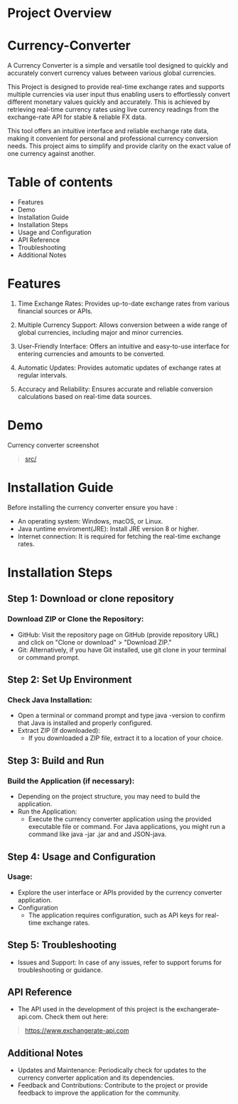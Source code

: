 # Project Overview
# Currency-Converter
A Currency Converter is a simple and versatile tool designed to quickly and accurately convert currency values between various global currencies.

This Project is designed to provide real-time exchange rates and supports multiple currencies via user input thus enabling users to effortlessly convert
different monetary values quickly and accurately. This is achieved by retrieving real-time currency rates using live currency readings from the exchange-rate API 
for stable & reliable FX data.


This tool offers an intuitive interface and reliable exchange rate data, making it convenient for personal and professional currency conversion needs.
This project aims to simplify and provide clarity on the exact value of one currency against another. 

# Table of contents
- Features
- Demo
- Installation Guide
- Installation Steps
- Usage and Configuration
- API Reference
- Troubleshooting
- Additional Notes

# Features
 1. Time Exchange Rates: Provides up-to-date exchange rates from various financial sources or APIs.

 2. Multiple Currency Support: Allows conversion between a wide range of global currencies, including major and minor currencies.
 
 3. User-Friendly Interface: Offers an intuitive and easy-to-use interface for entering currencies and amounts to be converted.
 
 4. Automatic Updates: Provides automatic updates of exchange rates at regular intervals.

 5. Accuracy and Reliability: Ensures accurate and reliable conversion calculations based on real-time data sources.

# Demo
Currency converter screenshot
> [src/](https://github.com/NonyeP/Currency-Converter/blob/main/src/converter/currencyconverter.png)

# Installation Guide
Before installing the currency converter ensure you have :
- An operating system: Windows, macOS, or Linux.
- Java runtime enviroment(JRE): Install JRE version 8 or higher.
- Internet connection: It is required for fetching the real-time exchange rates.

# Installation Steps

## Step 1: Download or clone repository
### Download ZIP or Clone the Repository:
  - GitHub: Visit the repository page on GitHub (provide repository URL) and click on "Clone or download" > "Download ZIP."
  - Git: Alternatively, if you have Git installed, use git clone <repository URL> in your terminal or command prompt.

## Step 2: Set Up Environment
### Check Java Installation:
  - Open a terminal or command prompt and type java -version to confirm that Java is installed and properly configured.
  - Extract ZIP (If downloaded):
     - If you downloaded a ZIP file, extract it to a location of your choice.

## Step 3: Build and Run
### Build the Application (if necessary):
  - Depending on the project structure, you may need to build the application. 
  - Run the Application:
      - Execute the currency converter application using the provided executable file or command. For Java applications, you might run a command like java -jar <app-name>.jar
        and and JSON-java.

## Step 4: Usage and Configuration
### Usage:
   - Explore the user interface or APIs provided by the currency converter application.
   - Configuration
      - The application requires configuration, such as API keys for real-time exchange rates.  

## Step 5: Troubleshooting
   - Issues and Support: In case of any issues, refer to support forums for troubleshooting or guidance.
     
## API Reference
   - The API used in the development of this project is the exchangerate-api.com.
    Check them out here:
> https://www.exchangerate-api.com

## Additional Notes
   - Updates and Maintenance: Periodically check for updates to the currency converter application and its dependencies.
   - Feedback and Contributions: Contribute to the project or provide feedback to improve the application for the community.
